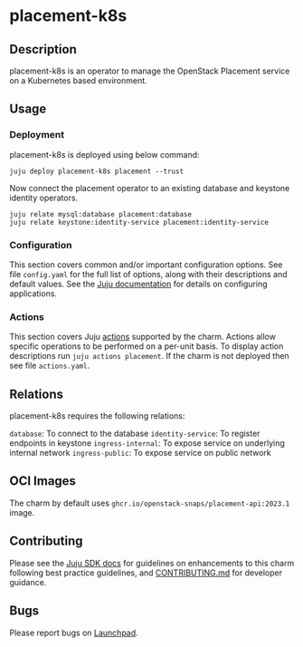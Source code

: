 # placement-k8s

## Description

placement-k8s is an operator to manage the OpenStack Placement service
on a Kubernetes based environment.

## Usage

### Deployment

placement-k8s is deployed using below command:

    juju deploy placement-k8s placement --trust

Now connect the placement operator to an existing database
and keystone identity operators.

    juju relate mysql:database placement:database
    juju relate keystone:identity-service placement:identity-service

### Configuration

This section covers common and/or important configuration options. See file
`config.yaml` for the full list of options, along with their descriptions and
default values. See the [Juju documentation][juju-docs-config-apps] for details
on configuring applications.

### Actions

This section covers Juju [actions][juju-docs-actions] supported by the charm.
Actions allow specific operations to be performed on a per-unit basis. To
display action descriptions run `juju actions placement`. If the charm is not
deployed then see file `actions.yaml`.

## Relations

placement-k8s requires the following relations:

`database`: To connect to the database
`identity-service`: To register endpoints in keystone
`ingress-internal`: To expose service on underlying internal network
`ingress-public`: To expose service on public network

## OCI Images

The charm by default uses `ghcr.io/openstack-snaps/placement-api:2023.1` image.

## Contributing

Please see the [Juju SDK docs](https://juju.is/docs/sdk) for guidelines
on enhancements to this charm following best practice guidelines, and
[CONTRIBUTING.md](contributors-guide) for developer guidance.

## Bugs

Please report bugs on [Launchpad][lp-bugs-charm-placement-k8s].

<!-- LINKS -->

[contributors-guide]: https://opendev.org/openstack/charm-placement-k8s/src/branch/main/CONTRIBUTING.md
[juju-docs-actions]: https://jaas.ai/docs/actions
[juju-docs-config-apps]: https://juju.is/docs/configuring-applications
[lp-bugs-charm-placement-k8s]: https://bugs.launchpad.net/charm-placement-k8s/+filebug
